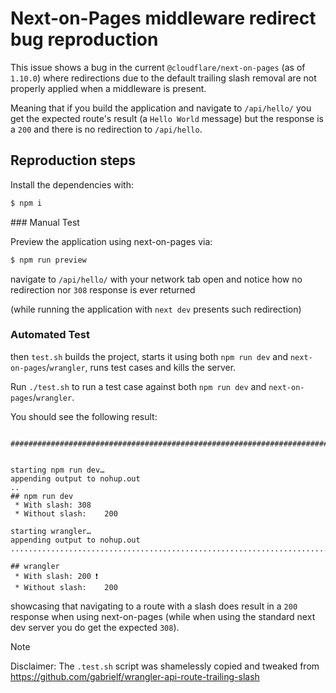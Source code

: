 # Next-on-Pages middleware redirect bug reproduction

This issue shows a bug in the current `@cloudflare/next-on-pages` (as of `1.10.0`) where redirections due to the
default trailing slash removal are not properly applied when a middleware is present.

Meaning that if you build the application and navigate to `/api/hello/` you get the expected route's result (a `Hello World` message)
but the response is a `200` and there is no redirection to `/api/hello`.

## Reproduction steps

Install the dependencies with:
```sh
$ npm i
```

### Manual Test

Preview the application using next-on-pages via:
```sh
$ npm run preview
```

navigate to `/api/hello/` with your network tab open and notice
how no redirection nor `308` response is ever returned

(while running the application with `next dev` presents such redirection)

### Automated Test

then `test.sh` builds the project, starts it using both `npm run dev` and `next-on-pages`/`wrangler`, runs test cases and kills the server.

Run `./test.sh` to run a test case against both `npm run dev` and `next-on-pages`/`wrangler`.

You should see the following result:
```

####################################################################################


starting npm run dev…
appending output to nohup.out
..
## npm run dev
 * With slash: 308
 * Without slash:    200

starting wrangler…
appending output to nohup.out
....................................................................................................

## wrangler
 * With slash: 200 ❗️
 * Without slash:    200

```

showcasing that navigating to a route with a slash does result in a `200` response when using next-on-pages (while when using the standard next dev server you do get the expected `308`).

> [!NOTE]
> Disclaimer:
> The `.test.sh` script was shamelessly copied and tweaked from
> https://github.com/gabrielf/wrangler-api-route-trailing-slash
